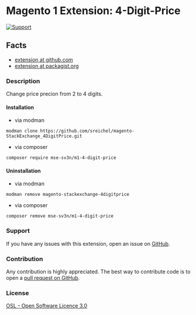 # Magento 1 Extension: 4-Digit-Price

[![Support](https://img.shields.io/badge/paypal-donate-lightblue.svg?logo=paypal)](https://www.paypal.me/sv3n1)

## Facts
- [extension at github.com](https://github.com/sreichel/magento-StackExchange_4DigitPrice)
- [extension at packagist.org](https://packagist.org/packages/mse-sv3n/m1-4-digit-price)

### Description

Change price precion from 2 to 4 digits.

#### Installation
- via modman
```
modman clone https://github.com/sreichel/magento-StackExchange_4DigitPrice.git
```
- via composer
```
composer require mse-sv3n/m1-4-digit-price
```

#### Uninstallation
- via modman
```
modman remove magento-stackexchange-4digitprice
```
- via composer
```
composer remove mse-sv3n/m1-4-digit-price
```

### Support
If you have any issues with this extension, open an issue on [GitHub](https://github.com/sreichel/magento-StackExchange_4DigitPrice/issues).

### Contribution
Any contribution is highly appreciated. The best way to contribute code is to open a [pull request on GitHub](https://help.github.com/articles/using-pull-requests).

### License
[OSL - Open Software Licence 3.0](http://opensource.org/licenses/osl-3.0.php)
